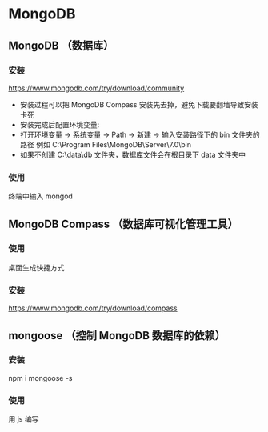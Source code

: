 # MongoDB

## MongoDB （数据库）

### 安装

https://www.mongodb.com/try/download/community

- 安装过程可以把 MongoDB Compass 安装先去掉，避免下载要翻墙导致安装卡死
- 安装完成后配置环境变量:
- 打开环境变量 -> 系统变量 -> Path -> 新建 -> 输入安装路径下的 bin 文件夹的路径
  例如 C:\Program Files\MongoDB\Server\7.0\bin
- 如果不创建 C:\data\db 文件夹，数据库文件会在根目录下 data 文件夹中

### 使用

终端中输入 mongod

## MongoDB Compass （数据库可视化管理工具）

### 使用

桌面生成快捷方式

### 安装

https://www.mongodb.com/try/download/compass

## mongoose （控制 MongoDB 数据库的依赖）

### 安装

npm i mongoose -s

### 使用

用 js 编写
